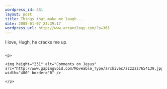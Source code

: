 ```yaml
--- 
wordpress_id: 361
layout: post
title: Things that make me laugh...
date: 2005-01-07 23:39:17
wordpress_url: http://www.arcanology.com/?p=361
---
```

<p>
                                                                                                                                                                                                                                                                                                                                                                                                                                                                                                                                                                                                                                                                                                      I love, Hugh, he cracks me up.
                                                                                                                                                                                                                                                                                                                                                                                                                                                                                                                                                                                                                                                                                                    </p>
                                                                                                                                                                                                                                                                                                                                                                                                                                                                                                                                                                                                                                                                                                    
                                                                                                                                                                                                                                                                                                                                                                                                                                                                                                                                                                                                                                                                                                    <p>
                                                                                                                                                                                                                                                                                                                                                                                                                                                                                                                                                                                                                                                                                                      <img height="231" alt="Comments on Jesus" src="http://www.gapingvoid.com/Moveable_Type/archives/zzzzzz7654139.jpg" width="400" border="0" />
                                                                                                                                                                                                                                                                                                                                                                                                                                                                                                                                                                                                                                                                                                    </p>